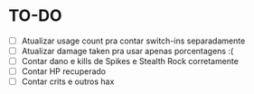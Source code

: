 # TO-DO

- [ ] Atualizar usage count pra contar switch-ins separadamente
- [ ] Atualizar damage taken pra usar apenas porcentagens :(
- [ ] Contar dano e kills de Spikes e Stealth Rock corretamente
- [ ] Contar HP recuperado
- [ ] Contar crits e outros hax